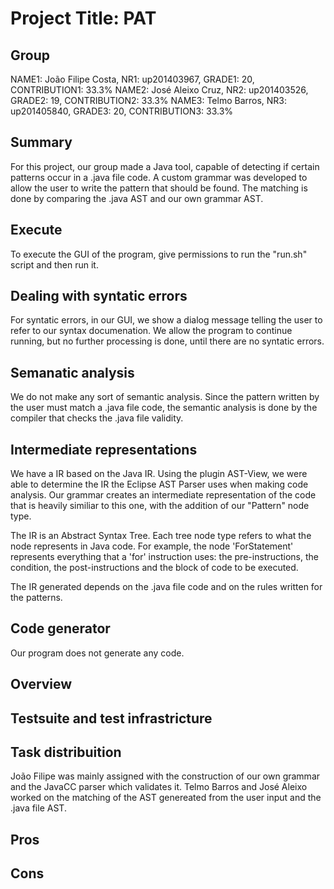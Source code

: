 # Project Title: PAT

## Group

NAME1: João Filipe Costa, NR1: up201403967, GRADE1: 20, CONTRIBUTION1: 33.3%
NAME2: José Aleixo Cruz, NR2: up201403526, GRADE2: 19, CONTRIBUTION2: 33.3%
NAME3: Telmo Barros, NR3: up201405840, GRADE3: 20, CONTRIBUTION3: 33.3%

## Summary

For this project, our group made a Java tool, capable of detecting if certain patterns occur in a .java file code. A custom grammar was developed to allow the user to write the pattern that should be found. The matching is done by comparing the .java AST and our own grammar AST.

## Execute

To execute the GUI of the program, give permissions to run the "run.sh" script and then run it.

## Dealing with syntatic errors

For syntatic errors, in our GUI, we show a dialog message telling the user to refer to our syntax documenation. We allow the program to continue running, but no further processing is done, until there are no syntatic errors.

## Semanatic analysis

We do not make any sort of semantic analysis. Since the pattern written by the user must match a .java file code, the semantic analysis is done by the compiler that checks the .java file validity.

## Intermediate representations

We have a IR based on the Java IR. Using the plugin AST-View, we were able to determine the IR the Eclipse AST Parser uses when making code analysis. Our grammar creates an intermediate representation of the code that is heavily similiar to this one, with the addition of our "Pattern" node type. 

The IR is an Abstract Syntax Tree. Each tree node type refers to what the node represents in Java code. For example, the node 'ForStatement' represents everything that a 'for' instruction uses: the pre-instructions, the condition, the post-instructions and the block of code to be executed. 

The IR generated depends on the .java file code and on the rules written for the patterns. 

## Code generator

Our program does not generate any code.

## Overview



## Testsuite and test infrastricture

## Task distribuition

João Filipe was mainly assigned with the construction of our own grammar and the JavaCC parser which validates it. Telmo Barros and José Aleixo worked on the matching of the AST genereated from the user input and the .java file AST.

## Pros

## Cons


